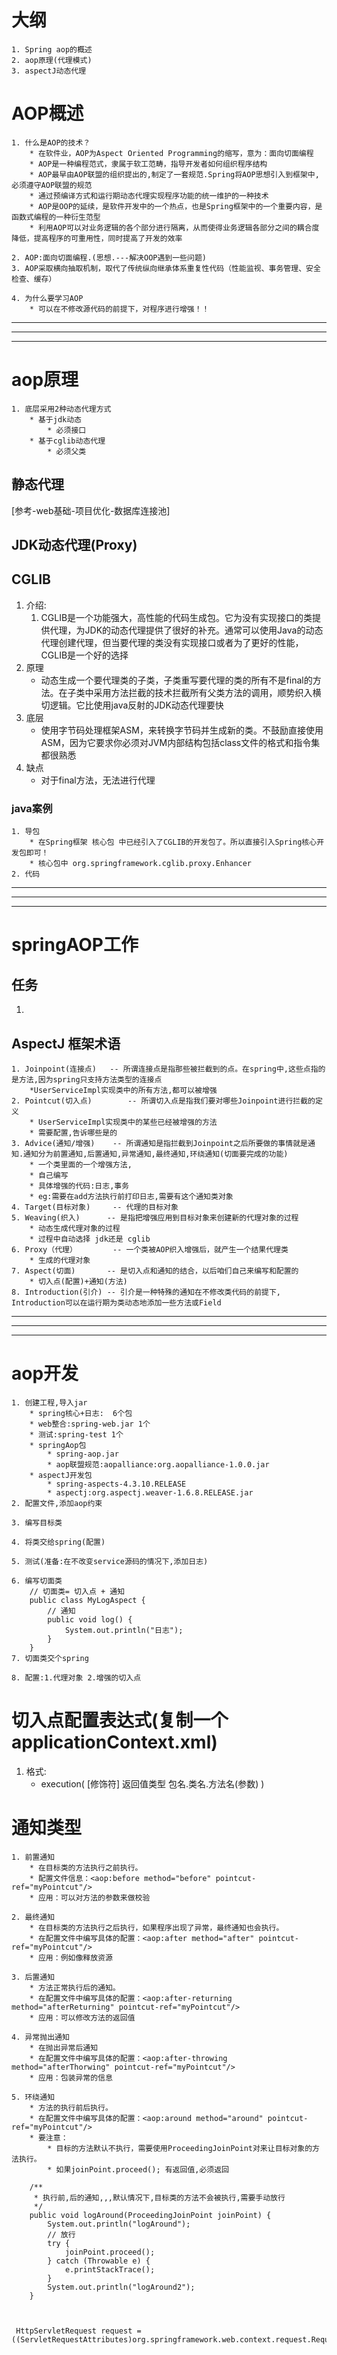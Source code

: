 # 大纲 #
	1. Spring aop的概述
	2. aop原理(代理模式)
	3. aspectJ动态代理




# AOP概述 #
	1. 什么是AOP的技术？
		* 在软件业，AOP为Aspect Oriented Programming的缩写，意为：面向切面编程
		* AOP是一种编程范式，隶属于软工范畴，指导开发者如何组织程序结构
		* AOP最早由AOP联盟的组织提出的,制定了一套规范.Spring将AOP思想引入到框架中,必须遵守AOP联盟的规范
		* 通过预编译方式和运行期动态代理实现程序功能的统一维护的一种技术
		* AOP是OOP的延续，是软件开发中的一个热点，也是Spring框架中的一个重要内容，是函数式编程的一种衍生范型
		* 利用AOP可以对业务逻辑的各个部分进行隔离，从而使得业务逻辑各部分之间的耦合度降低，提高程序的可重用性，同时提高了开发的效率

	2. AOP:面向切面编程.(思想.---解决OOP遇到一些问题)
	3. AOP采取横向抽取机制，取代了传统纵向继承体系重复性代码（性能监视、事务管理、安全检查、缓存）
	
	4. 为什么要学习AOP
		* 可以在不修改源代码的前提下，对程序进行增强！！	
	




----------

----------

----------

# aop原理 #
	1. 底层采用2种动态代理方式
		* 基于jdk动态
			* 必须接口
		* 基于cglib动态代理
			* 必须父类

## 静态代理 ##
[参考-web基础-项目优化-数据库连接池]

## JDK动态代理(Proxy) ##



## CGLIB ##
1. 介绍:
	1. CGLIB是一个功能强大，高性能的代码生成包。它为没有实现接口的类提供代理，为JDK的动态代理提供了很好的补充。通常可以使用Java的动态代理创建代理，但当要代理的类没有实现接口或者为了更好的性能，CGLIB是一个好的选择
2. 原理
	* 动态生成一个要代理类的子类，子类重写要代理的类的所有不是final的方法。在子类中采用方法拦截的技术拦截所有父类方法的调用，顺势织入横切逻辑。它比使用java反射的JDK动态代理要快
3. 底层
	* 使用字节码处理框架ASM，来转换字节码并生成新的类。不鼓励直接使用ASM，因为它要求你必须对JVM内部结构包括class文件的格式和指令集都很熟悉
4. 缺点 
	* 对于final方法，无法进行代理

### java案例 ###
	1. 导包
		* 在Spring框架 核心包 中已经引入了CGLIB的开发包了。所以直接引入Spring核心开发包即可！
		* 核心包中 org.springframework.cglib.proxy.Enhancer
	2. 代码
	



----------

----------

----------

# springAOP工作 #

## 任务 ##
1. 


## AspectJ 框架术语 ##
	1. Joinpoint(连接点)	-- 所谓连接点是指那些被拦截到的点。在spring中,这些点指的是方法,因为spring只支持方法类型的连接点
		*UserServiceImpl实现类中的所有方法,都可以被增强
	2. Pointcut(切入点)		-- 所谓切入点是指我们要对哪些Joinpoint进行拦截的定义
		* UserServiceImpl实现类中的某些已经被增强的方法
		* 需要配置,告诉哪些是的
	3. Advice(通知/增强)	-- 所谓通知是指拦截到Joinpoint之后所要做的事情就是通知.通知分为前置通知,后置通知,异常通知,最终通知,环绕通知(切面要完成的功能)
		* 一个类里面的一个增强方法,
		* 自己编写
		* 具体增强的代码:日志,事务
		* eg:需要在add方法执行前打印日志,需要有这个通知类对象
	4. Target(目标对象)		-- 代理的目标对象
	5. Weaving(织入)		-- 是指把增强应用到目标对象来创建新的代理对象的过程
		* 动态生成代理对象的过程
		* 过程中自动选择 jdk还是 cglib
	6. Proxy（代理）		-- 一个类被AOP织入增强后，就产生一个结果代理类
		* 生成的代理对象
	7. Aspect(切面)		-- 是切入点和通知的结合，以后咱们自己来编写和配置的
		* 切入点(配置)+通知(方法)
	8. Introduction(引介)	-- 引介是一种特殊的通知在不修改类代码的前提下, Introduction可以在运行期为类动态地添加一些方法或Field

----------

----------

----------
# aop开发 #
	1. 创建工程,导入jar
		* spring核心+日志:  6个包
		* web整合:spring-web.jar 1个
		* 测试:spring-test 1个
		* springAop包
			* spring-aop.jar
			* aop联盟规范:aopalliance:org.aopalliance-1.0.0.jar
		* aspectJ开发包
			* spring-aspects-4.3.10.RELEASE
			* aspectj:org.aspectj.weaver-1.6.8.RELEASE.jar
	2. 配置文件,添加aop约束
 
	3. 编写目标类
 
	4. 将类交给spring(配置)
		
	5. 测试(准备:在不改变service源码的情况下,添加日志)

	6. 编写切面类
		// 切面类= 切入点 + 通知
		public class MyLogAspect {
			// 通知
			public void log() {
				System.out.println("日志");
			}
		}
	7. 切面类交个spring
		
	8. 配置:1.代理对象 2.增强的切入点



# 切入点配置表达式(复制一个applicationContext.xml) #
1. 格式:
	* execution(   [修饰符] 返回值类型 包名.类名.方法名(参数)   )
		 
# 通知类型 #
	1. 前置通知
		* 在目标类的方法执行之前执行。
		* 配置文件信息：<aop:before method="before" pointcut-ref="myPointcut"/>
		* 应用：可以对方法的参数来做校验
	
	2. 最终通知
		* 在目标类的方法执行之后执行，如果程序出现了异常，最终通知也会执行。
		* 在配置文件中编写具体的配置：<aop:after method="after" pointcut-ref="myPointcut"/>
		* 应用：例如像释放资源
	
	3. 后置通知
		* 方法正常执行后的通知。		
		* 在配置文件中编写具体的配置：<aop:after-returning method="afterReturning" pointcut-ref="myPointcut"/>
		* 应用：可以修改方法的返回值
	
	4. 异常抛出通知
		* 在抛出异常后通知
		* 在配置文件中编写具体的配置：<aop:after-throwing method="afterThorwing" pointcut-ref="myPointcut"/>	
		* 应用：包装异常的信息
	
	5. 环绕通知
		* 方法的执行前后执行。
		* 在配置文件中编写具体的配置：<aop:around method="around" pointcut-ref="myPointcut"/>
		* 要注意：
			* 目标的方法默认不执行，需要使用ProceedingJoinPoint对来让目标对象的方法执行。
			* 如果joinPoint.proceed(); 有返回值,必须返回

		/**
		 * 执行前,后的通知,,,默认情况下,目标类的方法不会被执行,需要手动放行
		 */
		public void logAround(ProceedingJoinPoint joinPoint) {
			System.out.println("logAround");
			// 放行
			try {
				joinPoint.proceed();
			} catch (Throwable e) {
				e.printStackTrace();
			}
			System.out.println("logAround2");
		}



	 HttpServletRequest request = ((ServletRequestAttributes)org.springframework.web.context.request.RequestContextHolder.getRequestAttributes()).getRequest();  
